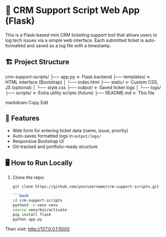 # 🧾 CRM Support Script Web App (Flask)

This is a Flask-based mini CRM ticketing support tool that allows users to log tech issues via a simple web interface. Each submitted ticket is auto-formatted and saved as a log file with a timestamp.

## 🏗️ Project Structure

crm-support-scripts/
├── app.py ← Flask backend
├── templates/ ← HTML interface (Bootstrap)
│ └── index.html
├── static/ ← Custom CSS, JS (optional)
│ └── style.css
├── output/ ← Saved ticket logs
│ └── logs/
├── scripts/ ← Extra utility scripts (future)
├── README.md ← This file

markdown
Copy
Edit

## 🚀 Features

- Web form for entering ticket data (name, issue, priority)
- Auto-saves formatted logs in `output/logs/`
- Responsive Bootstrap UI
- Git-tracked and portfolio-ready structure

## 🖥️ How to Run Locally

1. Clone the repo:
   ```bash
   git clone https://github.com/yourusername/crm-support-scripts.git

   ```bash
   cd crm-support-scripts
   python3 -m venv venv
   source venv/bin/activate
   pip install flask
   python app.py


Then visit: http://127.0.0.1:5000














